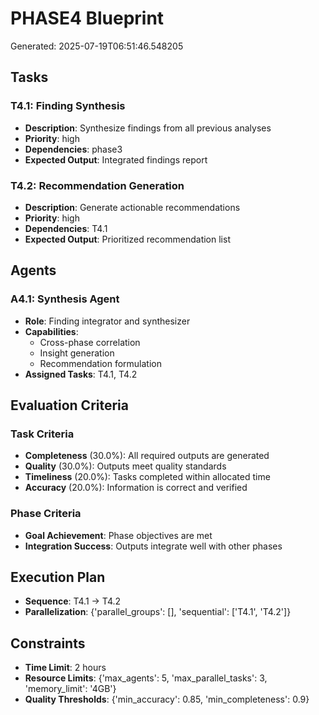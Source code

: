 # PHASE4 Blueprint

Generated: 2025-07-19T06:51:46.548205

## Tasks

### T4.1: Finding Synthesis
- **Description**: Synthesize findings from all previous analyses
- **Priority**: high
- **Dependencies**: phase3
- **Expected Output**: Integrated findings report

### T4.2: Recommendation Generation
- **Description**: Generate actionable recommendations
- **Priority**: high
- **Dependencies**: T4.1
- **Expected Output**: Prioritized recommendation list

## Agents

### A4.1: Synthesis Agent
- **Role**: Finding integrator and synthesizer
- **Capabilities**:
  - Cross-phase correlation
  - Insight generation
  - Recommendation formulation
- **Assigned Tasks**: T4.1, T4.2

## Evaluation Criteria

### Task Criteria
- **Completeness** (30.0%): All required outputs are generated
- **Quality** (30.0%): Outputs meet quality standards
- **Timeliness** (20.0%): Tasks completed within allocated time
- **Accuracy** (20.0%): Information is correct and verified

### Phase Criteria
- **Goal Achievement**: Phase objectives are met
- **Integration Success**: Outputs integrate well with other phases

## Execution Plan

- **Sequence**: T4.1 → T4.2
- **Parallelization**: {'parallel_groups': [], 'sequential': ['T4.1', 'T4.2']}

## Constraints

- **Time Limit**: 2 hours
- **Resource Limits**: {'max_agents': 5, 'max_parallel_tasks': 3, 'memory_limit': '4GB'}
- **Quality Thresholds**: {'min_accuracy': 0.85, 'min_completeness': 0.9}
